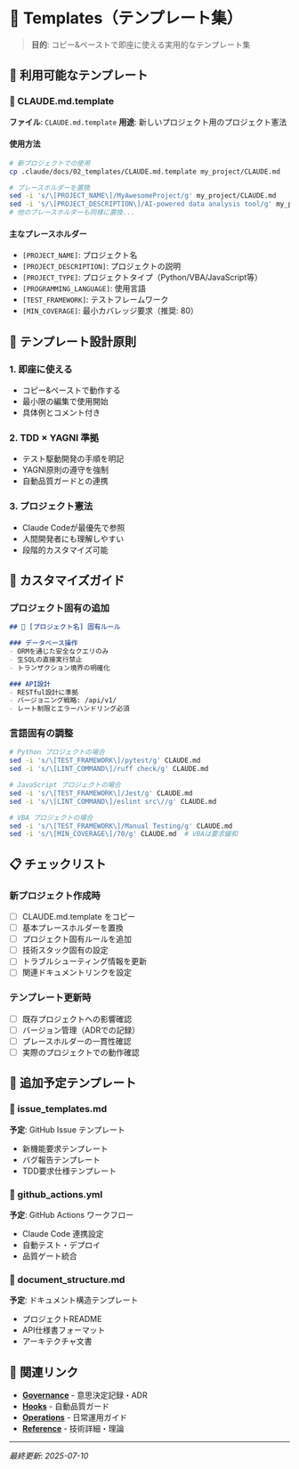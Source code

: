 # 🧩 Templates（テンプレート集）

> **目的**: コピー&ペーストで即座に使える実用的なテンプレート集

## 📁 利用可能なテンプレート

### 📜 CLAUDE.md.template
**ファイル**: `CLAUDE.md.template`
**用途**: 新しいプロジェクト用のプロジェクト憲法

#### 使用方法
```bash
# 新プロジェクトでの使用
cp .claude/docs/02_templates/CLAUDE.md.template my_project/CLAUDE.md

# プレースホルダーを置換
sed -i 's/\[PROJECT_NAME\]/MyAwesomeProject/g' my_project/CLAUDE.md
sed -i 's/\[PROJECT_DESCRIPTION\]/AI-powered data analysis tool/g' my_project/CLAUDE.md
# 他のプレースホルダーも同様に置換...
```

#### 主なプレースホルダー
- `[PROJECT_NAME]`: プロジェクト名
- `[PROJECT_DESCRIPTION]`: プロジェクトの説明
- `[PROJECT_TYPE]`: プロジェクトタイプ（Python/VBA/JavaScript等）
- `[PROGRAMMING_LANGUAGE]`: 使用言語
- `[TEST_FRAMEWORK]`: テストフレームワーク
- `[MIN_COVERAGE]`: 最小カバレッジ要求（推奨: 80）

## 🎯 テンプレート設計原則

### 1. 即座に使える
- コピー&ペーストで動作する
- 最小限の編集で使用開始
- 具体例とコメント付き

### 2. TDD × YAGNI 準拠
- テスト駆動開発の手順を明記
- YAGNI原則の遵守を強制
- 自動品質ガードとの連携

### 3. プロジェクト憲法
- Claude Codeが最優先で参照
- 人間開発者にも理解しやすい
- 段階的カスタマイズ可能

## 🔧 カスタマイズガイド

### プロジェクト固有の追加
```markdown
## 🎨 [プロジェクト名] 固有ルール

### データベース操作
- ORMを通じた安全なクエリのみ
- 生SQLの直接実行禁止
- トランザクション境界の明確化

### API設計
- RESTful設計に準拠
- バージョニング戦略: /api/v1/
- レート制限とエラーハンドリング必須
```

### 言語固有の調整
```bash
# Python プロジェクトの場合
sed -i 's/\[TEST_FRAMEWORK\]/pytest/g' CLAUDE.md
sed -i 's/\[LINT_COMMAND\]/ruff check/g' CLAUDE.md

# JavaScript プロジェクトの場合  
sed -i 's/\[TEST_FRAMEWORK\]/Jest/g' CLAUDE.md
sed -i 's/\[LINT_COMMAND\]/eslint src\//g' CLAUDE.md

# VBA プロジェクトの場合
sed -i 's/\[TEST_FRAMEWORK\]/Manual Testing/g' CLAUDE.md
sed -i 's/\[MIN_COVERAGE\]/70/g' CLAUDE.md  # VBAは要求緩和
```

## 📋 チェックリスト

### 新プロジェクト作成時
- [ ] CLAUDE.md.template をコピー
- [ ] 基本プレースホルダーを置換
- [ ] プロジェクト固有ルールを追加
- [ ] 技術スタック固有の設定
- [ ] トラブルシューティング情報を更新
- [ ] 関連ドキュメントリンクを設定

### テンプレート更新時
- [ ] 既存プロジェクトへの影響確認
- [ ] バージョン管理（ADRでの記録）
- [ ] プレースホルダーの一貫性確認
- [ ] 実際のプロジェクトでの動作確認

## 🎨 追加予定テンプレート

### 📄 issue_templates.md
**予定**: GitHub Issue テンプレート
- 新機能要求テンプレート
- バグ報告テンプレート  
- TDD要求仕様テンプレート

### 🔄 github_actions.yml
**予定**: GitHub Actions ワークフロー
- Claude Code 連携設定
- 自動テスト・デプロイ
- 品質ゲート統合

### 📝 document_structure.md
**予定**: ドキュメント構造テンプレート
- プロジェクトREADME
- API仕様書フォーマット
- アーキテクチャ文書

## 🔗 関連リンク

- **[Governance](../../governance/)** - 意思決定記録・ADR
- **[Hooks](../../hooks/)** - 自動品質ガード
- **[Operations](../03_operations/)** - 日常運用ガイド
- **[Reference](../04_reference/)** - 技術詳細・理論

---

*最終更新: 2025-07-10*